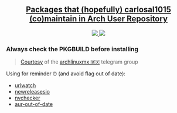 <h2 align="center">
  <a
    href="https://aur.archlinux.org/packages/?O=0&SeB=M&K=carlosal1015&outdated=&SB=n&SO=a&PP=50&do_Search=Go">
    Packages that (hopefully) carlosal1015 (co)maintain in Arch User
    Repository
  </a>
</h2>

<p align="center">
  <a href="https://github.com/carlosal1015/repo/"><img
      src="https://img.shields.io/github/workflow/status/carlosal1015/repo/Build Archlinux Packages/master" />
    </>
    <a href="">
      <img=src="https://img.shields.io/github/repo-size/carlosal1015/repo" />
    </a>
    <img
      src="https://shields-staging.herokuapp.com/github/directory-file-count/carlosal1015/repo?label=packages" />
</p>

### Always check the PKGBUILD before installing

> [Courtesy](https://blog.ikuamike.io/posts/2021/package_managers_privesc) of the [archlinuxmx 🇲🇽](https://github.com/archlinuxmx) telegram group

Using for reminder ⏰ (and avoid flag out of date):

- [urlwatch](https://github.com/thp/urlwatch)
- [newreleasesio](https://github.com/newreleasesio)
- [nvchecker](https://github.com/lilydjwg/nvchecker)
- [aur-out-of-date](https://github.com/simon04/aur-out-of-date)